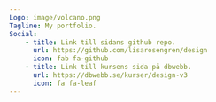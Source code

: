 ```yaml
---
Logo: image/volcano.png
Tagline: My portfolio.
Social:
    - title: Link till sidans github repo.
      url: https://github.com/lisarosengren/design
      icon: fab fa-github
    - title: Link till kursens sida på dbwebb.
      url: https://dbwebb.se/kurser/design-v3
      icon: fa fa-leaf
---
```

